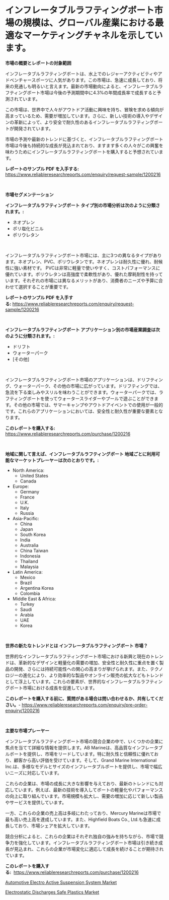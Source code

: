 <p><h1>インフレータブルラフティングボート市場の規模は、グローバル産業における最適なマーケティングチャネルを示しています。</h1></p><p><strong>市場の概要とレポートの対象範囲</strong></p>
<p><p>インフレータブルラフティングボートは、水上でのレジャーアクティビティやアドベンチャースポーツに人気があります。この市場は、急速に成長しており、将来の見通しも明るいと言えます。最新の市場動向によると、インフレータブルラフティングボート市場は今後の予測期間中に4.3%の年間成長率で成長すると予測されています。</p><p>この市場は、世界中で人々がアウトドア活動に興味を持ち、冒険を求める傾向が高まっているため、需要が増加しています。さらに、新しい技術の導入やデザインの革新によって、より安全で耐久性のあるインフレータブルラフティングボートが開発されています。</p><p>市場の予測や最新のトレンドに基づくと、インフレータブルラフティングボート市場は今後も持続的な成長が見込まれており、ますます多くの人々がこの興奮を味わうためにインフレータブルラフティングボートを購入すると予想されています。</p></p>
<p><strong>レポートのサンプル PDF を入手する:</strong> <a href="https://www.reliableresearchreports.com/enquiry/request-sample/1200216">https://www.reliableresearchreports.com/enquiry/request-sample/1200216</a></p>
<p>&nbsp;</p>
<p><strong>市場セグメンテーション</strong></p>
<p><strong>インフレータブルラフティングボート タイプ別の市場分析は次のように分類されます。:</strong></p>
<p><ul><li>ネオプレン</li><li>ポリ塩化ビニル</li><li>ポリウレタン</li></ul></p>
<p>&nbsp;</p>
<p><p>インフレータブルラフティングボート市場には、主に3つの異なるタイプがあります。ネオプレン、PVC、ポリウレタンです。ネオプレンは耐久性に優れ、耐候性に強い素材です。 PVCは非常に軽量で使いやすく、コストパフォーマンスに優れています。ポリウレタンは高強度で柔軟性があり、優れた摩耗耐性を持っています。それぞれの市場には異なるメリットがあり、消費者のニーズや予算に合わせて選択することが重要です。</p></p>
<p><strong>レポートのサンプル PDF を入手する:</strong>&nbsp;<a href="https://www.reliableresearchreports.com/enquiry/request-sample/1200216">https://www.reliableresearchreports.com/enquiry/request-sample/1200216</a></p>
<p>&nbsp;</p>
<p><strong> インフレータブルラフティングボート アプリケーション別の市場産業調査は次のように分類されます。:</strong></p>
<p><ul><li>ドリフト</li><li>ウォーターパーク</li><li>[その他]</li></ul></p>
<p>&nbsp;</p>
<p><p>インフレータブルラフティングボート市場のアプリケーションは、ドリフティング、ウォーターパーク、その他の市場に広がっています。ドリフティングでは、急流を下る楽しみやスリルを味わうことができます。ウォーターパークでは、ラフティングボートを使ってウォータースライダーやプールで遊ぶことができます。その他の市場では、サマーキャンプやアウトドアイベントでの使用が一般的です。これらのアプリケーションにおいては、安全性と耐久性が重要な要素となります。</p></p>
<p><strong>このレポートを購入する:</strong>&nbsp; <a href="https://www.reliableresearchreports.com/purchase/1200216">https://www.reliableresearchreports.com/purchase/1200216</a></p>
<p>&nbsp;</p>
<p><strong>地域に関して言えば、インフレータブルラフティングボート 地域ごとに利用可能なマーケットプレーヤーは次のとおりです。:</strong></p>
<p><ul>
    <li>
        North America:
        <ul>
            <li>United States</li>
            <li>Canada</li>
        </ul>
    </li>
    <li>
        Europe:
        <ul>
            <li>Germany</li>
            <li>France</li>
            <li>U.K.</li>
            <li>Italy</li>
            <li>Russia</li>
        </ul>
    </li>
    <li>
        Asia-Pacific:
        <ul>
            <li>China</li>
            <li>Japan</li>
            <li>South Korea</li>
            <li>India</li>
            <li>Australia</li>
            <li>China Taiwan</li>
            <li>Indonesia</li>
            <li>Thailand</li>
            <li>Malaysia</li>
        </ul>
    </li>
    <li>
        Latin America:
        <ul>
            <li>Mexico</li>
            <li>Brazil</li>
            <li>Argentina Korea</li>
            <li>Colombia</li>
        </ul>
    </li>
    <li>
        Middle East & Africa:
        <ul>
            <li>Turkey</li>
            <li>Saudi</li>
            <li>Arabia</li>
            <li>UAE</li>
            <li>Korea</li>
        </ul>
    </li>
    </ul></p>
<p>&nbsp;</p>
<p><strong>世界の新たなトレンドとは インフレータブルラフティングボート 市場？</strong></p>
<p><p>世界的なインフレータブルラフティングボート市場における新興と現在のトレンドは、革新的なデザインと軽量化の需要の増加、安全性と耐久性に重点を置く製品の開発、さらには持続可能性への関心の高まりが挙げられます。また、テクノロジーの進化により、より効率的な製品やオンライン販売の拡大などもトレンドとして浮上しています。これらの要素が、世界的なインフレータブルラフティングボート市場における成長を促進しています。</p></p>
<p><strong>このレポートを購入する前に、質問がある場合は問い合わせるか、共有してください。</strong>- <a href="https://www.reliableresearchreports.com/enquiry/pre-order-enquiry/1200216">https://www.reliableresearchreports.com/enquiry/pre-order-enquiry/1200216</a></p>
<p>&nbsp;</p>
<p><strong>主要な市場プレーヤー</strong></p>
<p><p>インフレータブルラフティングボート市場の競合企業の中で、いくつかの企業に焦点を当てて詳細な情報を提供します。AB Marineは、高品質なインフレータブルボートを提供し、市場をリードしています。特に耐久性と信頼性に優れており、顧客から高い評価を受けています。そして、Grand Marine International Inc.は、多様なモデルとサイズのインフレータブルボートを提供し、市場で幅広いニーズに対応しています。</p><p>これらの企業は、市場の成長に大きな影響を与えており、最新のトレンドにも対応しています。例えば、最新の技術を導入してボートの軽量化やパフォーマンスの向上に取り組んでいます。市場規模も拡大し、需要の増加に応じて新しい製品やサービスを提供しています。</p><p>一方、これらの企業の売上高は多岐にわたっており、Mercury Marineは市場で最も高い売上高を達成しています。また、Highfield Boats Co., Ltd.も急速に成長しており、市場シェアを拡大しています。</p><p>競合分析によると、これらの企業はそれぞれ独自の強みを持ちながら、市場で競争力を強化しています。インフレータブルラフティングボート市場は引き続き成長が見込まれ、これらの企業が市場変化に適応して成長を続けることが期待されています。</p></p>
<p><strong>このレポートを購入する:</strong>&nbsp;&nbsp;<a href="https://www.reliableresearchreports.com/purchase/1200216">https://www.reliableresearchreports.com/purchase/1200216</a></p>
<p><p><a href="https://summer-dogwood-3e9.notion.site/Automotive-Electro-Active-Suspension-System-Market-Size-and-Examines-its-Market-Scope-with-a-Prima-d6dfec6794034d2c9a71066a9397a47b">Automotive Electro Active Suspension System Market</a></p><p><a href="https://github.com/Sherrillcrooksxa8i18ucf2m/Market-Research-Report-List-1/blob/main/electrostatic-discharges-safe-plastics-market.md">Electrostatic Discharges Safe Plastics Market</a></p></p>